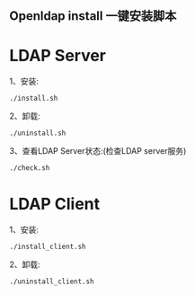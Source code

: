 ## Openldap install 一键安装脚本

# LDAP Server

1、安装:
```shell
./install.sh
```
2、卸载:
```shell
./uninstall.sh
```
3、查看LDAP Server状态:(检查LDAP server服务)
```shell
./check.sh
```

# LDAP Client

1、安装:
```shell
./install_client.sh
```

2、卸载:
```shell
./uninstall_client.sh
```
